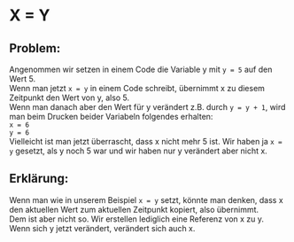 # X = Y 

## Problem:
Angenommen wir setzen in einem Code die Variable y mit `y = 5` auf den Wert 5.  
Wenn man jetzt `x = y` in einem Code schreibt, übernimmt x zu diesem Zeitpunkt den Wert von y, also 5.  
Wenn man danach aber den Wert für y verändert z.B. durch `y = y + 1`, wird man beim Drucken beider Variabeln folgendes erhalten:  
`x = 6`  
`y = 6`  
Vielleicht ist man jetzt überrascht, dass x nicht mehr 5 ist. Wir haben ja `x = y` gesetzt, als y noch 5 war und wir haben nur y verändert aber nicht x.  
  
## Erklärung:
Wenn man wie in unserem Beispiel `x = y` setzt, könnte man denken, dass x den aktuellen Wert zum aktuellen Zeitpunkt kopiert, also übernimmt.  
Dem ist aber nicht so. Wir erstellen lediglich eine Referenz von x zu y.  
Wenn sich y jetzt verändert, verändert sich auch x. 